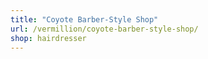 ```yaml
---
title: "Coyote Barber-Style Shop"
url: /vermillion/coyote-barber-style-shop/
shop: hairdresser
---
```

